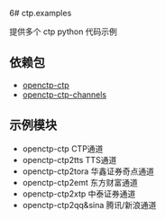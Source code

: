 6# ctp.examples

提供多个 ctp python 代码示例

## 依赖包

- [openctp-ctp](https://github.com/openctp/openctp-ctp-python)
- [openctp-ctp-channels](https://github.com/openctp/openctp-ctp-channels)

## 示例模块

- openctp-ctp CTP通道
- openctp-ctp2tts TTS通道
- openctp-ctp2tora 华鑫证券奇点通道
- openctp-ctp2emt 东方财富通道
- openctp-ctp2xtp 中泰证券通道
- openctp-ctp2qq&sina 腾讯/新浪通道

